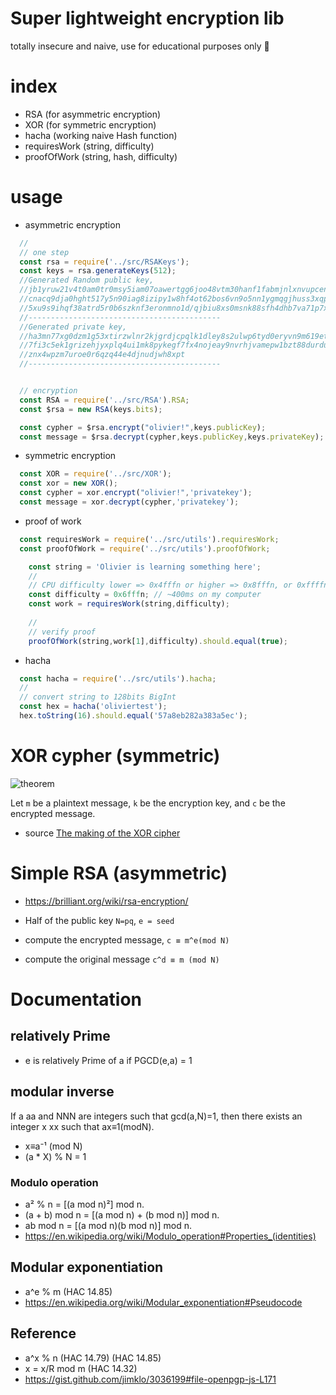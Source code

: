 # Super lightweight encryption lib
totally insecure and naive, use for educational purposes only 💖

# index
* RSA (for asymmetric encryption)
* XOR (for symmetric encryption)
* hacha (working naive Hash function)
* requiresWork (string, difficulty)
* proofOfWork (string, hash, difficulty)

# usage

* asymmetric encryption
```js
  //
  // one step
  const rsa = require('../src/RSAKeys');
  const keys = rsa.generateKeys(512);
  //Generated Random public key,
  //jb1yruw21v4t0am0tr0msy5iam07oawertgg6joo48vtm30hanf1fabmjnlxnvupcene6qyg836512blu
  //cnacq9dja0hght517y5n90iag8izipy1w8hf4ot62bos6vn9o5nn1ygmqgjhuss3xqp9w0b86alrks2c9
  //5xu9s9ihqf38atrd5r0b6szknf3eronmno1d/qjbiu8xs0msnk88sfh4dhb7va71p7xssw2u4e9b8ijqoh3avh
  //-------------------------------------------
  //Generated private key,
  //ha3mn77xg0dzm1g53xtirzwlnr2kjgrdjcpqlk1dley8s2ulwp6tyd0eryvn9m619eth4fjygntg4cu7ju
  //7fi3c5ek1grizehjyxplq4ui1mk8pykegf7fx4nojeay9nvrhjvamepw1bzt88durduvmvr5500qaxv6s
  //znx4wpzm7uroe0r6qzq44e4djnudjwh8xpt
  //-------------------------------------------


  // encryption
  const RSA = require('../src/RSA').RSA;
  const $rsa = new RSA(keys.bits);

  const cypher = $rsa.encrypt("olivier!",keys.publicKey);
  const message = $rsa.decrypt(cypher,keys.publicKey,keys.privateKey);
```

* symmetric encryption
```js
  const XOR = require('../src/XOR');
  const xor = new XOR();
  const cypher = xor.encrypt("olivier!",'privatekey');
  const message = xor.decrypt(cypher,'privatekey');
```

* proof of work
```js
  const requiresWork = require('../src/utils').requiresWork;
  const proofOfWork = require('../src/utils').proofOfWork;

    const string = 'Olivier is learning something here';
    //
    // CPU difficulty lower => 0x4fffn or higher => 0x8fffn, or 0xffffn 
    const difficulty = 0x6fffn; // ~400ms on my computer
    const work = requiresWork(string,difficulty);
    
    //
    // verify proof
    proofOfWork(string,work[1],difficulty).should.equal(true);
```

* hacha 
```js
  const hacha = require('../src/utils').hacha;
  //
  // convert string to 128bits BigInt 
  const hex = hacha('oliviertest');
  hex.toString(16).should.equal('57a8eb282a383a5ec');
```

# XOR cypher (symmetric)

![theorem](https://miro.medium.com/max/656/0*jGUk7VT47UuS0rhi.png)

Let `m` be a plaintext message, `k` be the encryption key, and `c` be the encrypted message.

* source [The making of the XOR cipher
](https://infosecwriteups.com/the-making-of-the-xor-cipher-794d2e6c964f)


# Simple RSA  (asymmetric)

* https://brilliant.org/wiki/rsa-encryption/

* Half of the public key `N=pq`, `e = seed`
* compute the encrypted message,  `c ≡ m^e(mod N)`
* compute the original message  `c^d ≡ m (mod N)`


# Documentation

## relatively Prime
*  e is relatively Prime of a if PGCD(e,a) = 1

## modular inverse
If a aa and NNN are integers such that gcd⁡(a,N)=1, then there exists an integer x xx such that ax≡1(modN). 
* x≡a⁻¹ (mod N) 
* (a * X) % N = 1

### Modulo operation
* a² % n = [(a mod n)²] mod n.
* (a + b) mod n = [(a mod n) + (b mod n)] mod n.
* ab mod n = [(a mod n)(b mod n)] mod n.
* https://en.wikipedia.org/wiki/Modulo_operation#Properties_(identities)


## Modular exponentiation 
* a^e % m (HAC 14.85)
* https://en.wikipedia.org/wiki/Modular_exponentiation#Pseudocode


## Reference

* a^x % n (HAC 14.79) (HAC 14.85)
* x = x/R mod m (HAC 14.32)
* https://gist.github.com/jimklo/3036199#file-openpgp-js-L171
